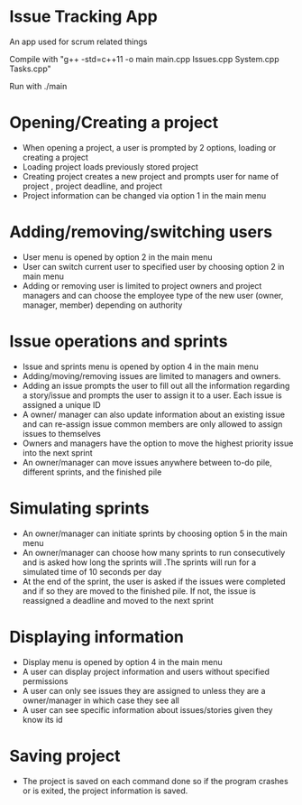 # Issue Tracking App

An app used for scrum related things

Compile with "g++ -std=c++11 -o main main.cpp Issues.cpp System.cpp Tasks.cpp"

Run with ./main

# Opening/Creating a project
- When opening a project, a user is prompted by 2 options, loading or creating a project
- Loading project loads previously stored project 
- Creating project creates a new project and prompts user for name
  of project , project deadline, and project
- Project information can be changed via option 1 in the main menu

# Adding/removing/switching users
- User menu is opened by option 2 in the main menu
- User can switch current user to specified user by choosing option 2 in main menu
- Adding or removing user is limited to project owners and project managers and
      can choose the employee type of the new user (owner, manager, member) depending on authority

# Issue operations and sprints
- Issue and sprints menu is opened by option 4 in the main menu
- Adding/moving/removing issues are limited to managers and owners.
- Adding an issue prompts the user to fill out all the information regarding
  a story/issue and prompts the user to assign it to a user. Each issue is assigned a unique ID
- A owner/ manager can also update information about an existing issue and can re-assign issue
  common members are only allowed to assign issues to themselves
- Owners and managers have the option to move the highest priority issue into the next sprint
- An owner/manager can move issues anywhere between to-do pile, different sprints, and the finished pile

# Simulating sprints
- An owner/manager can initiate sprints by choosing option 5 in the main menu
- An owner/manager can choose how many sprints to run consecutively and is asked how long
  the sprints will .The sprints will run for a simulated time of 10 seconds per day
- At the end of the sprint, the user is asked if the issues were completed and if so they 
  are moved to the finished pile. If not, the issue is reassigned a deadline and moved to the next sprint

# Displaying information
- Display menu is opened by option 4 in the main menu
- A user can display project information and users without specified permissions
- A user can only see issues they are assigned to unless they are a owner/manager
  in which case they see all
- A user can see specific information about issues/stories given they know its id

# Saving project
- The project is saved on each command done so if the program crashes or is exited, the project information 
  is saved.
